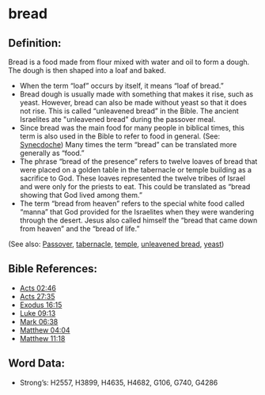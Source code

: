 # bread

## Definition:

Bread is a food made from flour mixed with water and oil to form a dough. The dough is then shaped into a loaf and baked.

* When the term “loaf” occurs by itself, it means “loaf of bread.”
* Bread dough is usually made with something that makes it rise, such as yeast. However, bread can also be made without yeast so that it does not rise. This is called “unleavened bread” in the Bible. The ancient Israelites ate "unleavened bread" during the passover meal.
* Since bread was the main food for many people in biblical times, this term is also used in the Bible to refer to food in general. (See: [Synecdoche](rc://en/ta/man/translate/figs-synecdoche)) Many times the term “bread” can be translated more generally as “food.”
* The phrase “bread of the presence” refers to twelve loaves of bread that were placed on a golden table in the tabernacle or temple building as a sacrifice to God. These loaves represented the twelve tribes of Israel and were only for the priests to eat. This could be translated as “bread showing that God lived among them.” 
* The term “bread from heaven” refers to the special white food called “manna” that God provided for the Israelites when they were wandering through the desert. Jesus also called himself the “bread that came down from heaven” and the “bread of life.”

(See also: [Passover](../kt/passover.md), [tabernacle](../kt/tabernacle.md), [temple](../kt/temple.md), [unleavened bread](../kt/unleavenedbread.md), [yeast](../other/yeast.md)) 

## Bible References:

* [Acts 02:46](rc://en/tn/help/act/02/46)
* [Acts 27:35](rc://en/tn/help/act/27/35)
* [Exodus 16:15](rc://en/tn/help/exo/16/15)
* [Luke 09:13](rc://en/tn/help/luk/09/13)
* [Mark 06:38](rc://en/tn/help/mrk/06/38)
* [Matthew 04:04](rc://en/tn/help/mat/04/04)
* [Matthew 11:18](rc://en/tn/help/mat/11/18)

## Word Data:

* Strong’s: H2557, H3899, H4635, H4682, G106, G740, G4286
